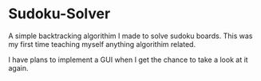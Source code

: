 # Sudoku-Solver

A simple backtracking algorithim I made to solve sudoku boards. This was my first time teaching myself anything algorithim related. 

I have plans to implement a GUI when I get the chance to take a look at it again.
